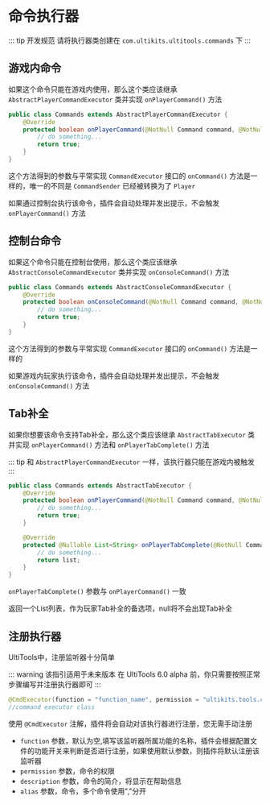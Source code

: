 # 命令执行器

::: tip 开发规范
请将执行器类创建在 ` com.ultikits.ultitools.commands ` 下
:::

## 游戏内命令

如果这个命令只能在游戏内使用，那么这个类应该继承 ` AbstractPlayerCommandExecutor ` 类并实现 ` onPlayerCommand() ` 方法

```java
public class Commands extends AbstractPlayerCommandExecutor {
    @Override
    protected boolean onPlayerCommand(@NotNull Command command, @NotNull String[] strings, @NotNull Player player) {
        // do something...
        return true;
    }
}
```
这个方法得到的参数与平常实现 ` CommandExecutor ` 接口的 ` onCommand() ` 方法是一样的，唯一的不同是 ` CommandSender ` 已经被转换为了 ` Player `

如果通过控制台执行该命令，插件会自动处理并发出提示，不会触发 ` onPlayerCommand() ` 方法

## 控制台命令

如果这个命令只能在控制台使用，那么这个类应该继承 ` AbstractConsoleCommandExecutor ` 类并实现 ` onConsoleCommand() ` 方法

```java
public class Commands extends AbstractConsoleCommandExecutor {
    @Override
    protected boolean onConsoleCommand(@NotNull Command command, @NotNull String[] strings, @NotNull CommandSender commandSender) {
        // do something...
        return true;
    }
}
```
这个方法得到的参数与平常实现 ` CommandExecutor ` 接口的 ` onCommand() ` 方法是一样的

如果游戏内玩家执行该命令，插件会自动处理并发出提示，不会触发 ` onConsoleCommand() ` 方法

## Tab补全

如果你想要该命令支持Tab补全，那么这个类应该继承 ` AbstractTabExecutor ` 类并实现 ` onPlayerCommand() ` 方法和 ` onPlayerTabComplete() ` 方法

::: tip
和 ` AbstractPlayerCommandExecutor ` 一样，该执行器只能在游戏内被触发
:::

```java
public class Commands extends AbstractTabExecutor {
    @Override
    protected boolean onPlayerCommand(@NotNull Command command, @NotNull String[] strings, @NotNull Player player) {
        // do something...
        return true;
    }

    @Override
    protected @Nullable List<String> onPlayerTabComplete(@NotNull Command command, @NotNull String[] strings, @NotNull Player player) {
        // do something...
        return list;
    }
}
```

` onPlayerTabComplete() ` 参数与 ` onPlayerCommand() ` 一致

返回一个List列表，作为玩家Tab补全的备选项，null将不会出现Tab补全

## 注册执行器

UltiTools中，注册监听器十分简单

::: warning 该指引适用于未来版本
在 UltiTools 6.0 alpha 前，你只需要按照正常步骤编写并注册执行器即可
:::


```java
@CmdExecutor(function = "function_name", permission = "ultikits.tools.command", description = "a commend", alias = "command,cmd")
//command executor class
```

使用 ` @CmdExecutor ` 注解，插件将会自动对该执行器进行注册，您无需手动注册

- ` function ` 参数，默认为空,填写该监听器所属功能的名称，插件会根据配置文件的功能开关来判断是否进行注册，如果使用默认参数，则插件将默认注册该监听器
- ` permission ` 参数，命令的权限
- ` description ` 参数，命令的简介，将显示在帮助信息
- ` alias ` 参数，命令，多个命令使用","分开 